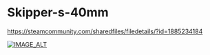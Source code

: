 # Skipper-s-40mm
https://steamcommunity.com/sharedfiles/filedetails/?id=1885234184

[![IMAGE_ALT](https://img.youtube.com/vi/-yNzsCEBumU/0.jpg)](https://www.youtube.com/watch?v=-yNzsCEBumU)
